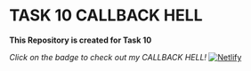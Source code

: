 # TASK 10 CALLBACK HELL

**This Repository is created for Task 10**

*Click on the badge to check out my CALLBACK HELL!* [![Netlify](https://img.shields.io/badge/netlify-%23000000.svg?style=for-the-badge&logo=netlify&logoColor=#00C7B7)](https://form-day-15-task-9-2.netlify.app/)